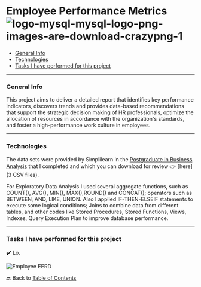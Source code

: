 # Employee Performance Metrics  ![logo-mysql-mysql-logo-png-images-are-download-crazypng-1](https://github.com/KaroLili1/myBAPortfolio.com/assets/155495785/d61c708f-fcdc-41c4-b2f2-d141790c6455)

- [General Info](https://github.com/KaroLili1/myBAPortfolio.com/blob/main/MySQL/README.md#general-info)
- [Technologies](https://github.com/KaroLili1/myBAPortfolio.com/blob/main/MySQL/README.md#technologies)
- [Tasks I have performed for this project](https://github.com/KaroLili1/myBAPortfolio.com/blob/main/MySQL/README.md#tasks-i-have-performed-for-this-project)
---

### **General Info**

This project aims to deliver a detailed report that identifies key performance indicators, discovers trends and provides data-based recommendations that support the strategic decision making of HR professionals, optimize the allocation of resources in accordance with the organization's standards, and foster a high-performance work culture in employees.
- - -

### **Technologies**
The data sets were provided by Simplilearn in the [Postgraduate in Business Analysis](https://www.simplilearn.com/pgp-business-analysis-certification-training-course) that I completed and which you can download for review 👉 [here] (3 CSV files).

For Exploratory Data Analysis I used several aggregate functions, such as COUNT(), AVG(), MIN(), MAX(),ROUND() and CONCAT(); operators such as BETWEEN, AND, LIKE, UNION.  Also I applied IF-THEN-ELSEIF statements to execute some logical conditions; Joins to combine data from different tables, and other codes like Stored Procedures, Stored Functions, Views, Indexes, Query Execution Plan to improve database performance.
- - -

### **Tasks I have performed for this project**
✔️ Lo.<br />


![Employee EERD](https://github.com/KaroLili1/myBAPortfolio.com/assets/155495785/8b69f853-c17c-4274-8a2b-c24f07f3183e)


🔙 Back to [Table of Contents](https://github.com/KaroLili1/myBAPortfolio.com)
